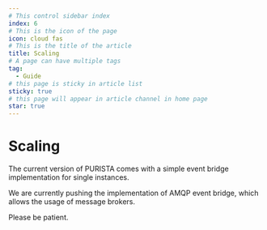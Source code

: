 ```yaml
---
# This control sidebar index
index: 6
# This is the icon of the page
icon: cloud fas
# This is the title of the article
title: Scaling
# A page can have multiple tags
tag:
  - Guide
# this page is sticky in article list
sticky: true
# this page will appear in article channel in home page
star: true
---
```


# Scaling

The current version of PURISTA comes with a simple event bridge implementation for single instances.  

We are currently pushing the implementation of AMQP event bridge, which allows the usage of message brokers.

Please be patient.

